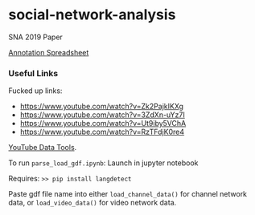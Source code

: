 # social-network-analysis
SNA 2019 Paper

[Annotation Spreadsheet](https://docs.google.com/spreadsheets/d/1xEXtq6fXdYUjACxoM4e8fnRKE9WuWY_YU9OeTK3FW2Q/edit#gid=482492510)

### Useful Links

Fucked up links: 

* https://www.youtube.com/watch?v=Zk2PajkIKXg
* https://www.youtube.com/watch?v=3ZdXn-uYz7I
* https://www.youtube.com/watch?v=Ut9iby5VChA
* https://www.youtube.com/watch?v=RzTFdjK0re4

[YouTube Data Tools](https://tools.digitalmethods.net/netvizz/youtube/).

To run `parse_load_gdf.ipynb`: Launch in jupyter notebook

Requires:
`>> pip install langdetect`


Paste gdf file name into either `load_channel_data()` for channel network data, or `load_video_data()` for video network data.